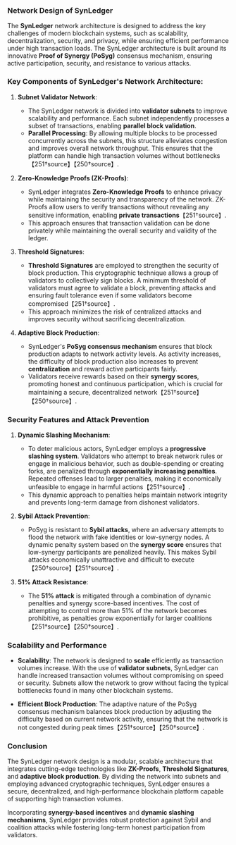 ### Network Design of SynLedger

The **SynLedger** network architecture is designed to address the key challenges of modern blockchain systems, such as scalability, decentralization, security, and privacy, while ensuring efficient performance under high transaction loads. The SynLedger architecture is built around its innovative **Proof of Synergy (PoSyg)** consensus mechanism, ensuring active participation, security, and resistance to various attacks.

### Key Components of SynLedger's Network Architecture:

1. **Subnet Validator Network**:
   - The SynLedger network is divided into **validator subnets** to improve scalability and performance. Each subnet independently processes a subset of transactions, enabling **parallel block validation**.
   - **Parallel Processing**: By allowing multiple blocks to be processed concurrently across the subnets, this structure alleviates congestion and improves overall network throughput. This ensures that the platform can handle high transaction volumes without bottlenecks【251†source】【250†source】.

2. **Zero-Knowledge Proofs (ZK-Proofs)**:
   - SynLedger integrates **Zero-Knowledge Proofs** to enhance privacy while maintaining the security and transparency of the network. ZK-Proofs allow users to verify transactions without revealing any sensitive information, enabling **private transactions**【251†source】.
   - This approach ensures that transaction validation can be done privately while maintaining the overall security and validity of the ledger.

3. **Threshold Signatures**:
   - **Threshold Signatures** are employed to strengthen the security of block production. This cryptographic technique allows a group of validators to collectively sign blocks. A minimum threshold of validators must agree to validate a block, preventing attacks and ensuring fault tolerance even if some validators become compromised【251†source】.
   - This approach minimizes the risk of centralized attacks and improves security without sacrificing decentralization.

4. **Adaptive Block Production**:
   - SynLedger's **PoSyg consensus mechanism** ensures that block production adapts to network activity levels. As activity increases, the difficulty of block production also increases to prevent **centralization** and reward active participants fairly.
   - Validators receive rewards based on their **synergy scores**, promoting honest and continuous participation, which is crucial for maintaining a secure, decentralized network【251†source】【250†source】.

### Security Features and Attack Prevention

1. **Dynamic Slashing Mechanism**:
   - To deter malicious actors, SynLedger employs a **progressive slashing system**. Validators who attempt to break network rules or engage in malicious behavior, such as double-spending or creating forks, are penalized through **exponentially increasing penalties**. Repeated offenses lead to larger penalties, making it economically unfeasible to engage in harmful actions【251†source】.
   - This dynamic approach to penalties helps maintain network integrity and prevents long-term damage from dishonest validators.

2. **Sybil Attack Prevention**:
   - PoSyg is resistant to **Sybil attacks**, where an adversary attempts to flood the network with fake identities or low-synergy nodes. A dynamic penalty system based on the **synergy score** ensures that low-synergy participants are penalized heavily. This makes Sybil attacks economically unattractive and difficult to execute【250†source】【251†source】.

3. **51% Attack Resistance**:
   - The **51% attack** is mitigated through a combination of dynamic penalties and synergy score-based incentives. The cost of attempting to control more than 51% of the network becomes prohibitive, as penalties grow exponentially for larger coalitions【251†source】【250†source】.

### Scalability and Performance

- **Scalability**: The network is designed to **scale** efficiently as transaction volumes increase. With the use of **validator subnets**, SynLedger can handle increased transaction volumes without compromising on speed or security. Subnets allow the network to grow without facing the typical bottlenecks found in many other blockchain systems.
  
- **Efficient Block Production**: The adaptive nature of the PoSyg consensus mechanism balances block production by adjusting the difficulty based on current network activity, ensuring that the network is not congested during peak times【251†source】【250†source】.

### Conclusion

The SynLedger network design is a modular, scalable architecture that integrates cutting-edge technologies like **ZK-Proofs**, **Threshold Signatures**, and **adaptive block production**. By dividing the network into subnets and employing advanced cryptographic techniques, SynLedger ensures a secure, decentralized, and high-performance blockchain platform capable of supporting high transaction volumes. 

Incorporating **synergy-based incentives** and **dynamic slashing mechanisms**, SynLedger provides robust protection against Sybil and coalition attacks while fostering long-term honest participation from validators.